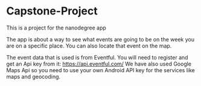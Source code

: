 # Capstone-Project
This is a project for the nanodegree app


The app is about a way to see what events are going to be on the week you are on a specific place.
You can also locate that event on the map.

The event data that is used is from Eventful.
You will need to register and get an Api key from it: https://api.eventful.com/
We have also used Google Maps Api so you need to use your own Android API key for the services like maps and geocoding.
